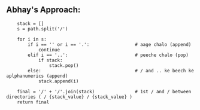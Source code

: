 ## Abhay's Approach:
        
        stack = []
        s = path.split('/')

        for i in s:
            if i == '' or i == '.':                 # aage chalo (append)
                continue
            elif i == '..':                         # peeche chalo (pop)
                if stack:
                    stack.pop()
            else:                                   # / and .. ke beech ke aplphanumerics (append)
                stack.append(i)

        final = '/' + '/'.join(stack)               # 1st / and / between directories ( / {stack_value} / {stack_value} )
        return final
